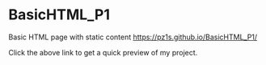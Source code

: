 # BasicHTML_P1
Basic HTML page with static content
https://pz1s.github.io/BasicHTML_P1/

Click the above link to get a quick preview of my project.
